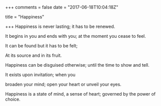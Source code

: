 +++
comments = false
date = "2017-06-18T10:04:18Z"

title = "Happiness"

+++
Happiness is never lasting; it has to be renewed.

It begins in you and ends with you; at the moment you cease to feel.

It can be found but it has to be felt;

At its source and in its fruit.

Happiness can be disguised otherwise; until the time to show and tell.

It exists upon invitation; when you

broaden your mind; open your heart or unveil your eyes.

Happiness is a state of mind, a sense of heart; governed by the power of choice.